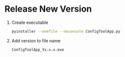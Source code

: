 # Release New Version

1. Create executable
    ```bash
    pyinstaller --onefile --noconsole ConfigToolApp.py
    ```

2. Add version to file name
    ```bash
    ConfigToolApp_Vx.x.x.exe
    ```
